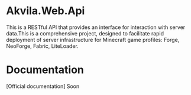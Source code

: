 # Akvila.Web.Api

This is a RESTful API that provides an interface for interaction with server data.This is a comprehensive project,
designed to facilitate rapid deployment of server infrastructure for Minecraft game profiles: Forge, NeoForge, Fabric, LiteLoader.

# Documentation
[Official documentation] Soon
